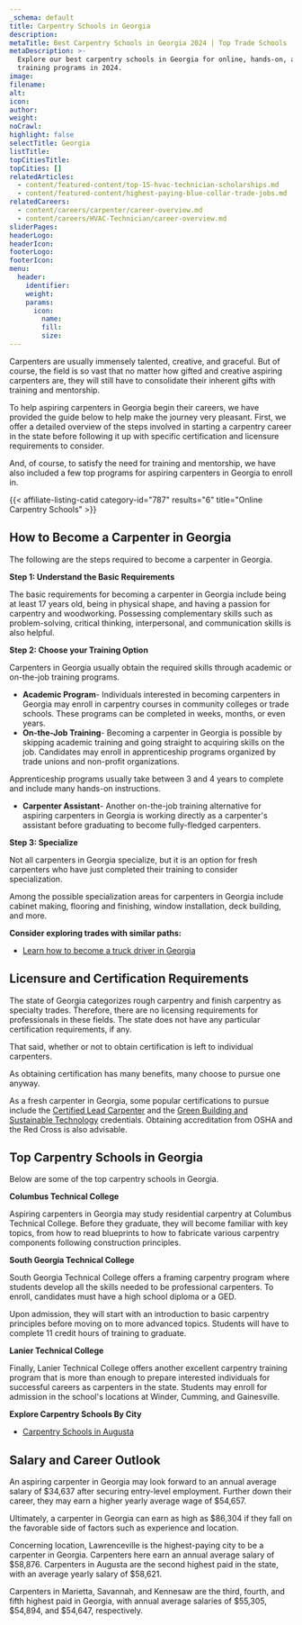 ```yaml
---
_schema: default
title: Carpentry Schools in Georgia
description:
metaTitle: Best Carpentry Schools in Georgia 2024 | Top Trade Schools
metaDescription: >-
  Explore our best carpentry schools in Georgia for online, hands-on, and hybrid
  training programs in 2024.
image:
filename:
alt:
icon:
author:
weight:
noCrawl:
highlight: false
selectTitle: Georgia
listTitle:
topCitiesTitle:
topCities: []
relatedArticles:
  - content/featured-content/top-15-hvac-technician-scholarships.md
  - content/featured-content/highest-paying-blue-collar-trade-jobs.md
relatedCareers:
  - content/careers/carpenter/career-overview.md
  - content/careers/HVAC-Technician/career-overview.md
sliderPages:
headerLogo:
headerIcon:
footerLogo:
footerIcon:
menu:
  header:
    identifier:
    weight:
    params:
      icon:
        name:
        fill:
        size:
---
```

Carpenters are usually immensely talented, creative, and graceful. But of course, the field is so vast that no matter how gifted and creative aspiring carpenters are, they will still have to consolidate their inherent gifts with training and mentorship.

To help aspiring carpenters in Georgia begin their careers, we have provided the guide below to help make the journey very pleasant. First, we offer a detailed overview of the steps involved in starting a carpentry career in the state before following it up with specific certification and licensure requirements to consider.

And, of course, to satisfy the need for training and mentorship, we have also included a few top programs for aspiring carpenters in Georgia to enroll in.

{{< affiliate-listing-catid category-id="787" results="6" title="Online Carpentry Schools" >}}

## **How to Become a Carpenter in Georgia**

The following are the steps required to become a carpenter in Georgia.

**Step 1: Understand the Basic Requirements**

The basic requirements for becoming a carpenter in Georgia include being at least 17 years old, being in physical shape, and having a passion for carpentry and woodworking. Possessing complementary skills such as problem-solving, critical thinking, interpersonal, and communication skills is also helpful.

**Step 2: Choose your Training Option**

Carpenters in Georgia usually obtain the required skills through academic or on-the-job training programs.

* **Academic Program**\- Individuals interested in becoming carpenters in Georgia may enroll in carpentry courses in community colleges or trade schools. These programs can be completed in weeks, months, or even years.
* **On-the-Job Training**\- Becoming a carpenter in Georgia is possible by skipping academic training and going straight to acquiring skills on the job. Candidates may enroll in apprenticeship programs organized by trade unions and non-profit organizations.

Apprenticeship programs usually take between 3 and 4 years to complete and include many hands-on instructions.

* **Carpenter Assistant**\- Another on-the-job training alternative for aspiring carpenters in Georgia is working directly as a carpenter's assistant before graduating to become fully-fledged carpenters.

**Step 3: Specialize**

Not all carpenters in Georgia specialize, but it is an option for fresh carpenters who have just completed their training to consider specialization.

Among the possible specialization areas for carpenters in Georgia include cabinet making, flooring and finishing, window installation, deck building, and more.

**Consider exploring trades with similar paths:**

* [Learn how to become a truck driver in Georgia](https://toptradeschools.com/near-you/truck-driver/georgia/)

## **Licensure and Certification Requirements**

The state of Georgia categorizes rough carpentry and finish carpentry as specialty trades. Therefore, there are no licensing requirements for professionals in these fields. The state does not have any particular certification requirements, if any.

That said, whether or not to obtain certification is left to individual carpenters.

As obtaining certification has many benefits, many choose to pursue one anyway.

As a fresh carpenter in Georgia, some popular certifications to pursue include the [Certified Lead Carpenter](https://www.nari.org/Certification-Accreditation/Certification/Certified-Lead-Carpenter) and the [Green Building and Sustainable Technology](https://spp.gatech.edu/graduate/certificates/sustainable) credentials. Obtaining accreditation from OSHA and the Red Cross is also advisable.

## **Top Carpentry Schools in Georgia**

Below are some of the top carpentry schools in Georgia.

**Columbus Technical College**

Aspiring carpenters in Georgia may study residential carpentry at Columbus Technical College. Before they graduate, they will become familiar with key topics, from how to read blueprints to how to fabricate various carpentry components following construction principles.

**South Georgia Technical College**

South Georgia Technical College offers a framing carpentry program where students develop all the skills needed to be professional carpenters. To enroll, candidates must have a high school diploma or a GED.

Upon admission, they will start with an introduction to basic carpentry principles before moving on to more advanced topics. Students will have to complete 11 credit hours of training to graduate.

**Lanier Technical College**

Finally, Lanier Technical College offers another excellent carpentry training program that is more than enough to prepare interested individuals for successful careers as carpenters in the state. Students may enroll for admission in the school's locations at Winder, Cumming, and Gainesville.

**Explore Carpentry Schools By City**

* [Carpentry Schools in Augusta](https://toptradeschools.com/near-you/carpenter/georgia/augusta/)

## **Salary and Career Outlook**

An aspiring carpenter in Georgia may look forward to an annual average salary of $34,637 after securing entry-level employment. Further down their career, they may earn a higher yearly average wage of $54,657.

Ultimately, a carpenter in Georgia can earn as high as $86,304 if they fall on the favorable side of factors such as experience and location.

Concerning location, Lawrenceville is the highest-paying city to be a carpenter in Georgia. Carpenters here earn an annual average salary of $58,876. Carpenters in Augusta are the second highest paid in the state, with an average yearly salary of $58,621.

Carpenters in Marietta, Savannah, and Kennesaw are the third, fourth, and fifth highest paid in Georgia, with annual average salaries of $55,305, $54,894, and $54,647, respectively.